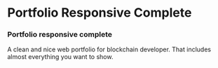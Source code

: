 # Portfolio Responsive Complete
### Portfolio responsive complete
A clean and nice web portfolio for blockchain developer. That includes almost everything you want to show.
